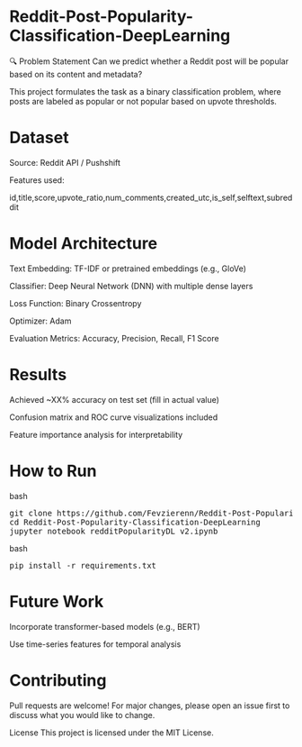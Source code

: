 # Reddit-Post-Popularity-Classification-DeepLearning
🔍 Problem Statement
Can we predict whether a Reddit post will be popular based on its content and metadata?

This project formulates the task as a binary classification problem, where posts are labeled as popular or not popular based on upvote thresholds.

# Dataset
Source: Reddit API / Pushshift

Features used:

id,title,score,upvote_ratio,num_comments,created_utc,is_self,selftext,subreddit

 # Model Architecture
Text Embedding: TF-IDF or pretrained embeddings (e.g., GloVe)

Classifier: Deep Neural Network (DNN) with multiple dense layers

Loss Function: Binary Crossentropy

Optimizer: Adam

Evaluation Metrics: Accuracy, Precision, Recall, F1 Score

#  Results
Achieved ~XX% accuracy on test set (fill in actual value)

Confusion matrix and ROC curve visualizations included

Feature importance analysis for interpretability

#  How to Run

bash
<pre>
git clone https://github.com/Fevzierenn/Reddit-Post-Popularity-Classification-DeepLearning.git
cd Reddit-Post-Popularity-Classification-DeepLearning
jupyter notebook redditPopularityDL_v2.ipynb
</pre>


bash
<pre>
pip install -r requirements.txt
</pre>

# Future Work
Incorporate transformer-based models (e.g., BERT)

Use time-series features for temporal analysis


#  Contributing
Pull requests are welcome! For major changes, please open an issue first to discuss what you would like to change.

 License
This project is licensed under the MIT License.
